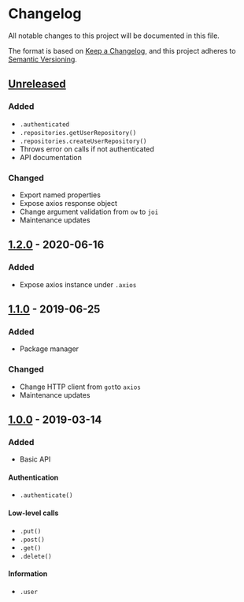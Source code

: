 # Changelog
All notable changes to this project will be documented in this file.

The format is based on [Keep a Changelog](https://keepachangelog.com/en/1.1.0/),
and this project adheres to [Semantic Versioning](https://semver.org/spec/v2.0.0.html).






## [Unreleased]
### Added
- `.authenticated`
- `.repositories.getUserRepository()`
- `.repositories.createUserRepository()`
- Throws error on calls if not authenticated
- API documentation

### Changed
- Export named properties
- Expose axios response object
- Change argument validation from `ow` to `joi`
- Maintenance updates



## [1.2.0] - 2020-06-16
### Added
- Expose axios instance under `.axios`



## [1.1.0] - 2019-06-25
### Added
- Package manager

### Changed
- Change HTTP client from `got`to `axios`
- Maintenance updates



## [1.0.0] - 2019-03-14
### Added
- Basic API

#### Authentication
- `.authenticate()`

#### Low-level calls
- `.put()`
- `.post()`
- `.get()`
- `.delete()`

#### Information
- `.user`






[Unreleased]: https://github.com/absolunet/node-bitbucket-api/compare/1.2.0...HEAD
[1.2.0]:      https://github.com/absolunet/node-bitbucket-api/compare/1.1.0...1.2.0
[1.1.0]:      https://github.com/absolunet/node-bitbucket-api/compare/1.0.0...1.1.0
[1.0.0]:      https://github.com/absolunet/node-bitbucket-api/releases/tag/1.0.0
